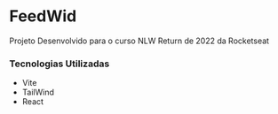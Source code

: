 # FeedWid
Projeto Desenvolvido para o curso  NLW Return de 2022 da Rocketseat

### Tecnologias Utilizadas

- Vite
- TailWind
- React

